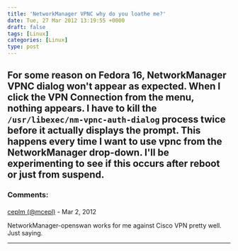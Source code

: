 ```yaml
---
title: 'NetworkManager VPNC why do you loathe me?'
date: Tue, 27 Mar 2012 13:19:55 +0000
draft: false
tags: [Linux]
categories: [Linux]
type: post
---
```


For some reason on Fedora 16, NetworkManager VPNC dialog won't appear as expected. When I click the VPN Connection from the menu, nothing appears. I have to kill the `/usr/libexec/nm-vpnc-auth-dialog` process twice before it actually displays the prompt. This happens every time I want to use vpnc from the NetworkManager drop-down. I'll be experimenting to see if this occurs after reboot or just from suspend.
---
### Comments:
#### 
[ceplm (@mcepl)](http://twitter.com/mcepl "mcepl@twitter.example.com") - <time datetime="2012-03-27 09:56:24">Mar 2, 2012</time>

NetworkManager-openswan works for me against Cisco VPN pretty well. Just saying.
<hr />
